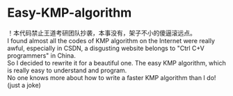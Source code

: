 # Easy-KMP-algorithm
！本代码禁止王道考研团队抄袭，本事没有，架子不小的傻逼滚远点。  
I found almost all the codes of KMP algorithm on the Internet were really awful, especially in CSDN, a disgusting website belongs to "Ctrl C+V programmers" in China.  
So I decided to rewrite it for a beautiful one. The easy KMP algorithm, which is really easy to understand and program.  
No one knows more about how to write a faster KMP algorithm than I do! (just a joke)
